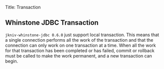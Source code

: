 Title: Transaction

Whinstone JDBC Transaction
--------------------

`jkniv-whinstone-jdbc 0.6.0` just support local transaction. This means that a single connection performs all the work of the transaction and that the connection can only work on one transaction at a time. When all the work for that transaction has been completed or has failed, commit or rollback must be called to make the work permanent, and a new transaction can begin.

